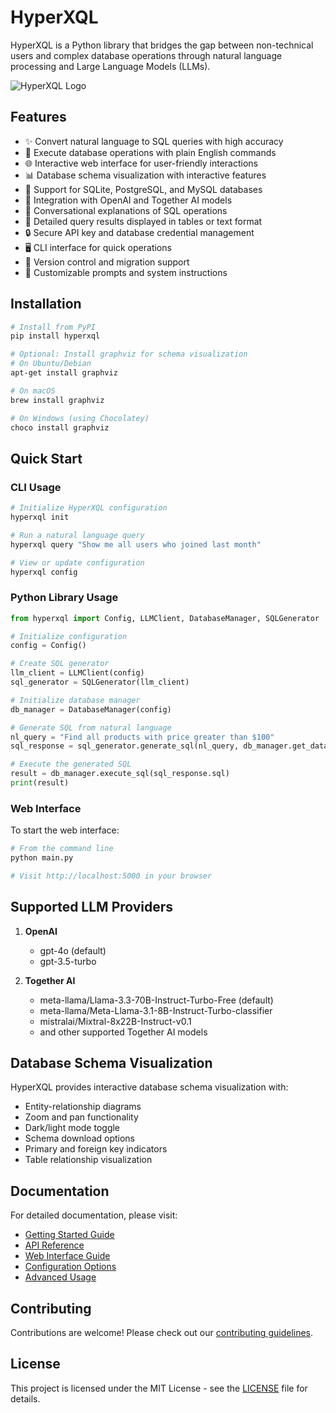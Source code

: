 # HyperXQL

HyperXQL is a Python library that bridges the gap between non-technical users and complex database operations through natural language processing and Large Language Models (LLMs).

![HyperXQL Logo](static/img/hyperxql-logo.png)

## Features

- ✨ Convert natural language to SQL queries with high accuracy
- 🔄 Execute database operations with plain English commands
- 🌐 Interactive web interface for user-friendly interactions
- 📊 Database schema visualization with interactive features
- 🔌 Support for SQLite, PostgreSQL, and MySQL databases
- 🤖 Integration with OpenAI and Together AI models
- 💬 Conversational explanations of SQL operations
- 📑 Detailed query results displayed in tables or text format
- 🔒 Secure API key and database credential management
- 🖥️ CLI interface for quick operations
- 🔄 Version control and migration support
- 📐 Customizable prompts and system instructions

## Installation

```bash
# Install from PyPI
pip install hyperxql

# Optional: Install graphviz for schema visualization
# On Ubuntu/Debian
apt-get install graphviz

# On macOS
brew install graphviz

# On Windows (using Chocolatey)
choco install graphviz
```

## Quick Start

### CLI Usage

```bash
# Initialize HyperXQL configuration
hyperxql init

# Run a natural language query
hyperxql query "Show me all users who joined last month"

# View or update configuration
hyperxql config
```

### Python Library Usage

```python
from hyperxql import Config, LLMClient, DatabaseManager, SQLGenerator

# Initialize configuration
config = Config()

# Create SQL generator
llm_client = LLMClient(config)
sql_generator = SQLGenerator(llm_client)

# Initialize database manager
db_manager = DatabaseManager(config)

# Generate SQL from natural language
nl_query = "Find all products with price greater than $100"
sql_response = sql_generator.generate_sql(nl_query, db_manager.get_database_info())

# Execute the generated SQL
result = db_manager.execute_sql(sql_response.sql)
print(result)
```

### Web Interface

To start the web interface:

```bash
# From the command line
python main.py

# Visit http://localhost:5000 in your browser
```

## Supported LLM Providers

1. **OpenAI**
   - gpt-4o (default)
   - gpt-3.5-turbo

2. **Together AI** 
   - meta-llama/Llama-3.3-70B-Instruct-Turbo-Free (default)
   - meta-llama/Meta-Llama-3.1-8B-Instruct-Turbo-classifier
   - mistralai/Mixtral-8x22B-Instruct-v0.1
   - and other supported Together AI models

## Database Schema Visualization

HyperXQL provides interactive database schema visualization with:

- Entity-relationship diagrams
- Zoom and pan functionality
- Dark/light mode toggle
- Schema download options
- Primary and foreign key indicators
- Table relationship visualization

## Documentation

For detailed documentation, please visit:

- [Getting Started Guide](https://github.com/hyperxql/hyperxql/wiki/Getting-Started)
- [API Reference](https://github.com/hyperxql/hyperxql/wiki/API-Reference)
- [Web Interface Guide](https://github.com/hyperxql/hyperxql/wiki/Web-Interface)
- [Configuration Options](https://github.com/hyperxql/hyperxql/wiki/Configuration)
- [Advanced Usage](https://github.com/hyperxql/hyperxql/wiki/Advanced-Usage)

## Contributing

Contributions are welcome! Please check out our [contributing guidelines](https://github.com/hyperxql/hyperxql/blob/main/CONTRIBUTING.md).

## License

This project is licensed under the MIT License - see the [LICENSE](LICENSE) file for details.
